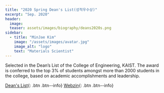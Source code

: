 ```yaml
---
title: "2020 Spring Dean's List(성적우수상)"
excerpt: "Sep. 2020"
header:
  image: 
  teaser: assets/images/biography/deans2020s.png
sidebar:
  - title: "MinJae Kim"
    image: "/assets/images/avatar.jpg"
    image_alt: "logo"
    text: "Materials Scientist"
---
```


Selected in the Dean’s List of the College of Engineering, KAIST. The award is conferred to the top 3% of students amongst more than 2000 students in the college, based on academic accomplishments and leadership.

[Dean's List](https://engineering.kaist.ac.kr/student/dean){: .btn .btn--info}
[Webzin](https://mse.kaist.ac.kr/webzine/2010/sub_01.html){: .btn .btn--info}
